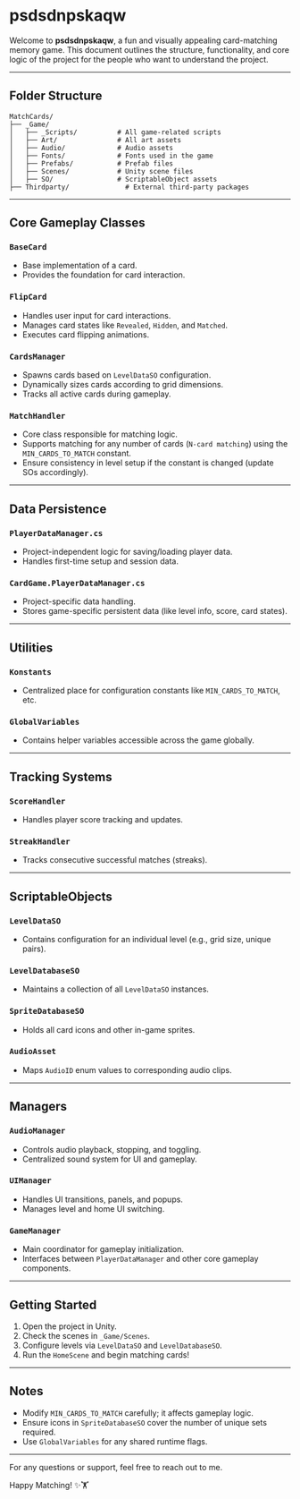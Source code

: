 # psdsdnpskaqw

Welcome to **psdsdnpskaqw**, a fun and visually appealing card-matching memory game.
This document outlines the structure, functionality, and core logic of the project for the people who want to understand the project.

---

## Folder Structure

```
MatchCards/
├── _Game/
│   ├── _Scripts/          # All game-related scripts
│   ├── Art/               # All art assets
│   ├── Audio/             # Audio assets
│   ├── Fonts/             # Fonts used in the game
│   ├── Prefabs/           # Prefab files
│   ├── Scenes/            # Unity scene files
│   ├── SO/                # ScriptableObject assets
├── Thirdparty/              # External third-party packages
```

---

## Core Gameplay Classes

### `BaseCard`

* Base implementation of a card.
* Provides the foundation for card interaction.

### `FlipCard`

* Handles user input for card interactions.
* Manages card states like `Revealed`, `Hidden`, and `Matched`.
* Executes card flipping animations.

### `CardsManager`

* Spawns cards based on `LevelDataSO` configuration.
* Dynamically sizes cards according to grid dimensions.
* Tracks all active cards during gameplay.

### `MatchHandler`

* Core class responsible for matching logic.
* Supports matching for any number of cards (`N-card matching`) using the `MIN_CARDS_TO_MATCH` constant.
* Ensure consistency in level setup if the constant is changed (update SOs accordingly).

---

## Data Persistence

### `PlayerDataManager.cs`

* Project-independent logic for saving/loading player data.
* Handles first-time setup and session data.

### `CardGame.PlayerDataManager.cs`

* Project-specific data handling.
* Stores game-specific persistent data (like level info, score, card states).

---

## Utilities

### `Konstants`

* Centralized place for configuration constants like `MIN_CARDS_TO_MATCH`, etc.

### `GlobalVariables`

* Contains helper variables accessible across the game globally.

---

## Tracking Systems

### `ScoreHandler`

* Handles player score tracking and updates.

### `StreakHandler`

* Tracks consecutive successful matches (streaks).

---

## ScriptableObjects

### `LevelDataSO`

* Contains configuration for an individual level (e.g., grid size, unique pairs).

### `LevelDatabaseSO`

* Maintains a collection of all `LevelDataSO` instances.

### `SpriteDatabaseSO`

* Holds all card icons and other in-game sprites.

### `AudioAsset`

* Maps `AudioID` enum values to corresponding audio clips.

---

## Managers

### `AudioManager`

* Controls audio playback, stopping, and toggling.
* Centralized sound system for UI and gameplay.

### `UIManager`

* Handles UI transitions, panels, and popups.
* Manages level and home UI switching.

### `GameManager`

* Main coordinator for gameplay initialization.
* Interfaces between `PlayerDataManager` and other core gameplay components.

---

## Getting Started

1. Open the project in Unity.
2. Check the scenes in `_Game/Scenes`.
3. Configure levels via `LevelDataSO` and `LevelDatabaseSO`.
4. Run the `HomeScene` and begin matching cards!

---

## Notes

* Modify `MIN_CARDS_TO_MATCH` carefully; it affects gameplay logic.
* Ensure icons in `SpriteDatabaseSO` cover the number of unique sets required.
* Use `GlobalVariables` for any shared runtime flags.

---

For any questions or support, feel free to reach out to me.

Happy Matching! ✨🏋️
